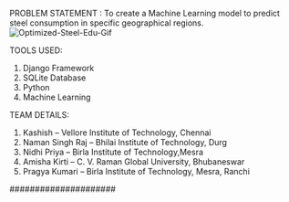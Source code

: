PROBLEM STATEMENT :
To create a Machine Learning model to predict steel consumption in specific geographical regions.
![Optimized-Steel-Edu-Gif](https://user-images.githubusercontent.com/62694127/177736359-49058e00-788d-410a-b0bf-1d27cf6aede3.gif)

TOOLS USED:
1. Django Framework
2. SQLite Database
3. Python
4. Machine Learning

TEAM DETAILS:
1.	Kashish – Vellore Institute of Technology, Chennai
2.	Naman Singh Raj – Bhilai Institute of Technology, Durg
3.	Nidhi Priya – Birla Institute of Technology,Mesra
4.	Amisha Kirti – C. V. Raman Global University, Bhubaneswar
5.	Pragya Kumari – Birla Institute of Technology, Mesra, Ranchi

#####################

